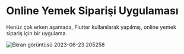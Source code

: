 # Online Yemek Siparişi Uygulaması

Henüz çok erken aşamada, Flutter kullanılarak yapılmış, online yemek sipariş için bir uygulama.

![Ekran görüntüsü 2023-06-23 205258](https://github.com/oveRange/yemekkapinda/assets/100074864/7cd127a6-05b0-438d-9de4-33f6d8629a66)

